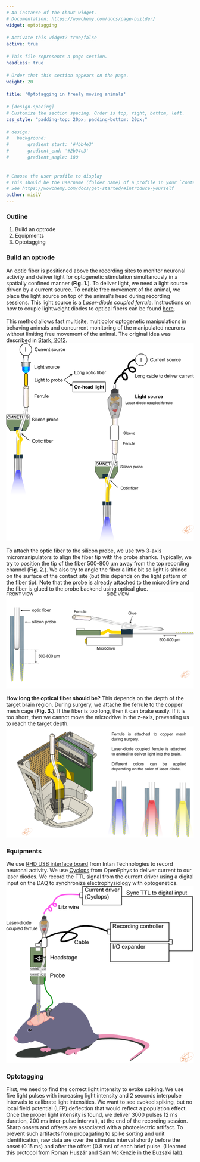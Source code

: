 ```yaml
---
# An instance of the About widget.
# Documentation: https://wowchemy.com/docs/page-builder/
widget: optotagging

# Activate this widget? true/false
active: true

# This file represents a page section.
headless: true

# Order that this section appears on the page.
weight: 20

title: 'Optotagging in freely moving animals'

# [design.spacing]
# Customize the section spacing. Order is top, right, bottom, left.
css_style: "padding-top: 20px; padding-bottom: 20px;"

# design:
#   background:
#       gradient_start: '#4bb4e3'
#       gradient_end: '#2b94c3'
#       gradient_angle: 180


# Choose the user profile to display
# This should be the username (folder name) of a profile in your `content/authors/` folder.
# See https://wowchemy.com/docs/get-started/#introduce-yourself
author: misiV
---
```

### Outline
1. Build an optrode
2. Equipments
3. Optotagging

### Build an optrode
An optic fiber is positioned above the recording sites to monitor neuronal activity and deliver light for optogenetic stimulation simultanously in a spatially confined manner (**Fig. 1.**). To deliver light, we need a light source driven by a current source. To enable free movement of the animal, we place the light source on top of the animal's head during recording sessions. This light source is a *Laser-diode coupled ferrule*. Instructions on how to couple lightweight diodes to optical fibers can be found [here](Laser_diode_for_freely_moving_optogenetics.pdf).
<br />
<br />
This method allows fast multisite, multicolor optogenetic manipulations in behaving animals and concurrent monitoring of the manipulated neurons without limiting free movement of the animal. The original idea was described in [Stark, 2012](https://journals.physiology.org/doi/full/10.1152/jn.00153.2012). 
![screen reader text](optotagging_schematic_page01.png "Figure 1. Overivew of optrodes")

To attach the optic fiber to the silicon probe, we use two 3-axis micromanipulators to align the fiber tip with the probe shanks. Typically, we try to position the tip of the fiber 500-800 μm away from the top recording channel (**Fig. 2.**). We also try to angle the fiber a little bit so light is shined on the surface of the contact site (but this depends on the light pattern of the fiber tip). Note that the probe is already attached to the microdrive and the fiber is glued to the probe backend using optical glue. 
![screen reader text](optotagging_page_02.png "Figure 2. Attaching optic fiber to probe")

**How long the optical fiber should be?** This depends on the depth of the target brain region. During surgery, we attache the ferrule to the copper mesh cage (**Fig. 3.**). If the fiber is too long, then it can brake easily. If it is too short, then we cannot move the microdrive in the z-axis, preventing us to reach the target depth. 
![screen reader text](optotagging_page_03.png "Figure 3. Attaching optrode during surgery")

### Equipments
We use [RHD USB interface board](https://intantech.com/RHD_USB_interface_board.html) from Intan Technologies to record neuronal activity. We use [Cyclops](https://open-ephys.org/cyclops) from OpenEphys to deliver current to our laser diodes. We record the TTL signal from the current driver using a digital input on the DAQ to synchronize electrophysiology with optogenetics. 
![screen reader text](optotagging_page_04.png "Figure 4. Overview of the recording and stimulation system")
### Optotagging
First, we need to find the correct light intensity to evoke spiking. We use five light pulses with increasing light intensity and 2 seconds interpulse intervals to calibrate light intensities. We want to see evoked spiking, but no local field potential (LFP) deflection that would reflect a population effect. Once the proper light intensity is found, we deliver 3000 pulses (2 ms duration, 200 ms inter-pulse interval), at the end of the recording session. Sharp onsets and offsets are associated with a photoelectric artifact. To prevent such artifacts from propagating to spike sorting and unit identification, raw data are over the stimulus interval shortly before the onset (0.15 ms) and after the offset (0.8 ms) of each brief pulse. (I learned this protocol from Roman Huszár and Sam McKenzie in the Buzsaki lab).